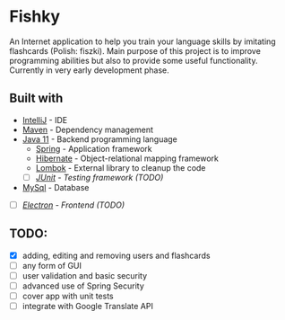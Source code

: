 # Fishky
An Internet application to help you train your language skills by imitating flashcards (Polish: fiszki). Main purpose of this project is to improve programming abilities but also to provide some useful functionality. Currently in very early development phase.

## Built with
* [IntelliJ](https://www.jetbrains.com/idea/) - IDE
* [Maven](https://maven.apache.org/) - Dependency management
* [Java 11](https://www.java.com) - Backend programming language
  * [Spring](https://spring.io/) - Application framework
  * [Hibernate](https://hibernate.org) - Object-relational mapping framework
  * [Lombok](https://projectlombok.org/) - External library to cleanup the code
  * [ ] _[JUnit](https://junit.org/junit5/) - Testing framework (TODO)_
* [MySql](https://www.mysql.com/) - Database
* [ ] _[Electron](https://electronjs.org/) - Frontend (TODO)_



## TODO:
- [x] adding, editing and removing users and flashcards
- [ ] any form of GUI
- [ ] user validation and basic security
- [ ] advanced use of Spring Security
- [ ] cover app with unit tests
- [ ] integrate with Google Translate API
